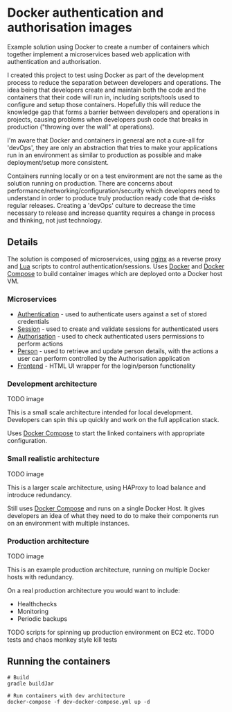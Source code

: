 # Docker authentication and authorisation images

Example solution using Docker to create a number of containers which together implement a microservices based web
application with authentication and authorisation.

I created this project to test using Docker as part of the development process to reduce the separation between
developers and operations. The idea being that developers create and maintain both the code and the containers that
their code will run in, including scripts/tools used to configure and setup those containers. Hopefully this will reduce
the knowledge gap that forms a barrier between developers and operations in projects, causing problems when developers
push code that breaks in production ("throwing over the wall" at operations).

I'm aware that Docker and containers in general are not a cure-all for 'devOps', they are only an abstraction that
tries to make your applications run in an environment as similar to production as possible and make deployment/setup
more consistent.

Containers running locally or on a test environment are not the same as the solution running on production. There are
concerns about performance/networking/configuration/security which developers need to understand in order to produce
truly production ready code that de-risks regular releases. Creating a 'devOps' culture to decrease the time necessary
to release and increase quantity requires a change in process and thinking, not just technology.

## Details

The solution is composed of microservices, using [nginx](http://nginx.org/) as a reverse proxy and
[Lua](http://wiki.nginx.org/HttpLuaModule) scripts to control authentication/sessions. Uses [Docker](https://www.docker.com/)
and [Docker Compose](https://docs.docker.com/compose/) to build container images which are deployed onto a Docker host
VM.

### Microservices

- [Authentication](tree/master/microservices/authentication) - used to authenticate users against a set of stored
credentials
- [Session](tree/master/microservices/session) - used to create and validate sessions for authenticated users
- [Authorisation](tree/master/microservices/authorisation) - used to check authenticated users permissions to perform
actions
- [Person](tree/master/microservices/person) - used to retrieve and update person details, with the actions a user can
perform controlled by the Authorisation application
- [Frontend](tree/master/microservices/frontend) - HTML UI wrapper for the login/person functionality

### Development architecture

TODO image

This is a small scale architecture intended for local development. Developers can spin this up quickly and work on the
full application stack.

Uses [Docker Compose](https://docs.docker.com/compose/) to start the linked containers with appropriate configuration.

### Small realistic architecture

TODO image

This is a larger scale architecture, using HAProxy to load balance and introduce redundancy.

Still uses [Docker Compose](https://docs.docker.com/compose/) and runs on a single Docker Host. It gives developers an
idea of what they need to do to make their components run on an environment with multiple instances.

### Production architecture

TODO image

This is an example production architecture, running on multiple Docker hosts with redundancy.

On a real production architecture you would want to include:
- Healthchecks
- Monitoring
- Periodic backups

TODO scripts for spinning up production environment on EC2 etc.
TODO tests and chaos monkey style kill tests

## Running the containers

```
# Build
gradle buildJar

# Run containers with dev architecture
docker-compose -f dev-docker-compose.yml up -d
```

